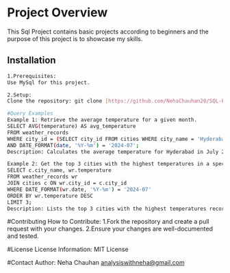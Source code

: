 # Project Overview
This Sql Project contains basic projects according to beginners and the purpose of this project is to showcase my skills.

## Installation
```bash
1.Prerequisites:
Use MySql for this project.

2.Setup:
Clone the repository: git clone [https://github.com/NehaChauhan20/SQL-Projects.git]
```
```bash
#Query Examples
Example 1: Retrieve the average temperature for a given month.
SELECT AVG(temperature) AS avg_temperature
FROM weather_records
WHERE city_id = (SELECT city_id FROM cities WHERE city_name = 'Hyderabad') 
AND DATE_FORMAT(date, '%Y-%m') = '2024-07';
Description: Calculates the average temperature for Hyderabad in July 2024.

Example 2: Get the top 3 cities with the highest temperatures in a specific month.
SELECT c.city_name, wr.temperature
FROM weather_records wr
JOIN cities c ON wr.city_id = c.city_id
WHERE DATE_FORMAT(wr.date, '%Y-%m') = '2024-07'
ORDER BY wr.temperature DESC
LIMIT 3;
Description: Lists the top 3 cities with the highest temperatures recorded in July 2024.
```
#Contributing
How to Contribute:
1.Fork the repository and create a pull request with your changes.
2.Ensure your changes are well-documented and tested.

#License
License Information:
MIT License

#Contact
Author:
Neha Chauhan
analysiswithneha@gmail.com
